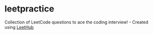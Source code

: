 # leetpractice
Collection of LeetCode questions to ace the coding interview! - Created using [LeetHub](https://github.com/QasimWani/LeetHub)
